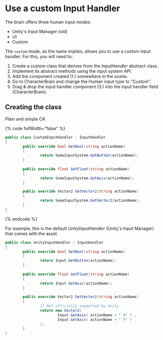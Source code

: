 # Use a custom Input Handler

The brain offers three human input modes:

* Unity's Input Manager (old)
* UI
* Custom

The `custom` mode, as the name implies, allows you to use a custom input handler. For this, you will need to:

1. Create a custom class that derives from the _InputHandler_ abstract class.
2. Implement its abstract methods using the input system API.
3. Add the component created (1.) somewhere in the scene.
4. Go to CharacterBrain and change the Human input type to "Custom".
5. Drag & drop the input handler component (3.) into the input handler field (CharacterBrain).

## Creating the class

Plain and simple C#.

{% code fullWidth="false" %}
```csharp
public class CustomInputHandler : InputHandler
{
		public override bool GetBool(string actionName)
		{
				return SomeInputSystem.GetButton(actionName);
		}
		
		public override float GetFloat(string actionName)
		{
				return SomeInputSystem.GetAxis(actionName);	
		}

		public override Vector2 GetVector2(string actionName)
		{
				return SomeInputSystem.GetVector2(actionName);	
		}
}
```
{% endcode %}

For example, this is the default _UnityInputHandler_ (Unity's Input Manager) that comes with the asset.&#x20;

```csharp
public class UnityInputHandler : InputHandler
{
		public override bool GetBool(string actionName)
		{
				return Input.GetButton(actionName);
		}
		
		public override float GetFloat(string actionName)
		{
				return Input.GetAxis(actionName);		
		}
		
		public override Vector2 GetVector2(string actionName)
		{
				// Not officially supported by Unity	
  				return new Vector2( 
  						Input.GetAxis( actionName + " X" ) ,
  						Input.GetAxis( actionName + " Y" ) 
  				);	
		}
}
```



